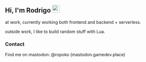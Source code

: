 <h2>
  Hi, I'm Rodrigo
  <img src="https://media.giphy.com/media/hvRJCLFzcasrR4ia7z/giphy.gif" width="25px">
</h2>

at work, currently working both frontend and backend + serverless.

outside work, I like to build random stuff with Lua.

### Contact
Find me on mastodon: @ropoko (mastodon.gamedev.place)
